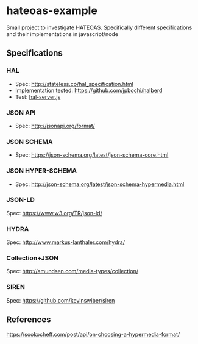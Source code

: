 # hateoas-example

Small project to investigate HATEOAS. Specifically different specifications and their implementations in javascript/node

## Specifications
### HAL
* Spec: http://stateless.co/hal_specification.html
* Implementation tested: https://github.com/jpbochi/halberd
* Test: [hal-server.js](./hal-server.js)

### JSON API
* Spec: http://jsonapi.org/format/

### JSON SCHEMA
* Spec: https://json-schema.org/latest/json-schema-core.html

### JSON HYPER-SCHEMA
* Spec: http://json-schema.org/latest/json-schema-hypermedia.html

### JSON-LD
Spec: https://www.w3.org/TR/json-ld/

### HYDRA
Spec: http://www.markus-lanthaler.com/hydra/

### Collection+JSON
Spec: http://amundsen.com/media-types/collection/

### SIREN
Spec: https://github.com/kevinswiber/siren

## References
https://sookocheff.com/post/api/on-choosing-a-hypermedia-format/
